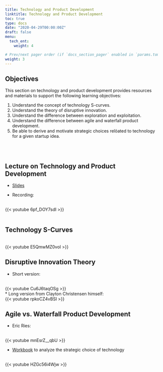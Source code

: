 ```yaml
---
title: Technology and Product Development
linktitle: Technology and Product Development
toc: true
type: docs
date: "2020-04-29T00:00:00Z"
draft: false
menu:
  tech_ent:
    weight: 4

# Prev/next pager order (if `docs_section_pager` enabled in `params.toml`)
weight: 3
---
```


## Objectives

This section on technology and product development provides resources and materials to support the following learning objectives:
1. Understand the concept of technology S-curves.
2. Understand the theory of disruptive innovation.
3. Understand the difference between exploration and exploitation.
4. Understand the difference between agile and waterfall product development.
5. Be able to derive and motivate strategic choices relöated to technology for a given startup idea.



<br/><br/>

## Lecture on Technology and Product Development

* [Slides](https://www.dropbox.com/s/99o9981wcvbmicb/Technology_Entrepreneurship_Tech_SS21.pdf?dl=0)

* Recording:
<br/>
{{< youtube 6pf_DOY7sdI >}}
<br/><br/>



## Technology S-Curves

<br/>
{{< youtube E5QmwMZ0voI >}}
<br/>


## Disruptive Innovation Theory
* Short version:
<br/>
{{< youtube Cu6J6taqOSg >}}
<br/>
* Long version from Clayton Christensen himself:
<br/>
{{< youtube rpkoCZ4vBSI >}}
<br/>


## Agile vs. Waterfall Product Development
* Eric Ries:
<br/>
{{< youtube mnEsrZ__qbU >}}
<br/>


* [Workbook](https://www.dropbox.com/s/kmb34ke4ke6ausu/Choosing%2BYour%2BTechnology.pdf?dl=0) to analyze the strategic choice of technology
<br/>
{{< youtube HZGc56i4Wjw >}}
<br/><br/>

